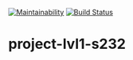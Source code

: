 [![Maintainability](https://api.codeclimate.com/v1/badges/a99a88d28ad37a79dbf6/maintainability)](https://codeclimate.com/github/codeclimate/codeclimate/maintainability) [![Build Status](https://travis-ci.org/DmitryPavlenko/project-lvl1-s232.svg?branch=master)](https://travis-ci.org/DmitryPavlenko/project-lvl1-s232)

# project-lvl1-s232
